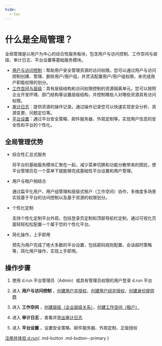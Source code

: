 ```yaml
---
hide:
  - toc
---
```


# 什么是全局管理？

全局管理是以用户为中心的综合性服务板块，包含用户与访问控制、工作空间与层级、审计日志、平台设置等基础服务模块。

- [用户与访问控制](../user-guide/access-control/global.md)：帮助用户安全管理资源的访问权限。您可以通过用户与访问控制创建、管理、删除用户/用户组，并灵活配置用户/用户组权限，来完成用户职能权限的划分。
- [工作空间与层级](../user-guide/workspace/ws-folder.md)：具有层级结构和访问权限控制的资源隔离单元。您可以按照企业开发环境、部门结构等设置层级结构，并控制哪些人对哪些资源具有访问权限。
- [审计日志](../user-guide/audit/audit-log.md)：提供资源的操作记录。通过操作记录您可以快速实现安全分析、资源变更、问题定位等。
- [平台设置](../user-guide/platform-setting/mail-server.md)：通过平台安全策略、邮件服务器、外观定制等，实现用户信息的安全性和平台的个性化。

## 全局管理优势

- 综合性汇总式服务

    将平台的基础服务模块汇聚在一起，减少菜单切换和功能分散带来的困扰，使平台管理员在一个菜单下就能够完成基础性平台设置和用户管理。

- 用户与租户相结合

    通过扁平化用户、用户组管理和层级式租户（工作空间）协作，多维度多场景实现基于平台的访问控制以及基于资源的权限划分。

- 个性化定制

    支持个性化定制平台外观，包括登录页定制和顶部导航栏定制，通过可视化页面轻轻松松配置一个属于您的个性化平台。

- 简化操作，上手即用
  
    预先为用户完成了绝大多数的平台设置，包括密码规则配置、会话超时策略等，简化用户操作，实现上手即用。

## 操作步骤

1. 使用 d.run 平台管理员（Admin）或具有管理员权限的用户登录 d.run 平台

2. 进入 __用户与访问控制__ ，[创建用户并授权](../user-guide/access-control/user.md)，[创建用户组并授权](../user-guide/access-control/group.md)，[创建身份提供商](../user-guide/access-control/idprovider.md)

3. 进入 __工作空间__ ，[创建层级（企业层级关系）](../user-guide/workspace/ws-folder.md)，[创建工作空间（租户）](../user-guide/workspace/workspace.md)

4. 进入 __审计日志__ ，查看并[导出审计日志](../user-guide/audit/audit-log.md)

5. 进入 __平台设置__ ，设置安全策略、邮件服务器、外观定制、正版授权

[注册并体验 d.run](https://console.d.run/){ .md-button .md-button--primary }
